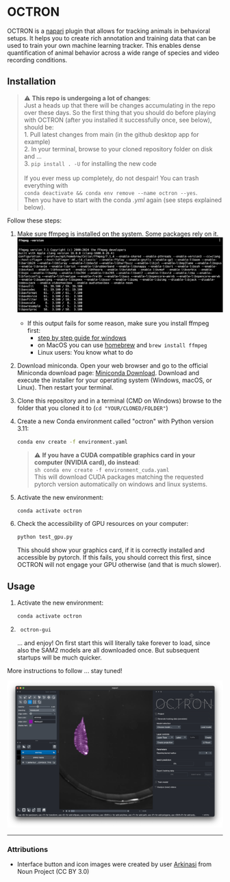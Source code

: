 # OCTRON

OCTRON is a [napari](https://www.napari.org) plugin that allows for tracking animals in behavioral setups. It helps you to create rich annotation and training data that can be used to train your own machine learning tracker.
This enables dense quantification of animal behavior across a wide range of species and video recording conditions. 

## Installation

> :warning: **This repo is undergoing a lot of changes**: <br>
    Just a heads up that there will be changes accumulating in the repo over these days. So the first thing that you should do before playing with OCTRON (after you installed it successfully once, see below), should be:<br>
    1. Pull latest changes from main (in the github desktop app for example)<br>
    2. In your terminal, browse to your cloned repository folder on disk and ...<br>
    3. `pip install . -U` for installing the new code<br><br>
    If you ever mess up completely, do not despair! You can trash everything with<br>`conda deactivate && conda env remove --name octron --yes`.<br>Then you have to start with the conda *.yml* again (see steps explained below). 


Follow these steps: 

1. Make sure ffmpeg is installed on the system. Some packages rely on it.
    ![FFmpeg Test](pics/ffmpeg_test.png)
    - If this output fails for some reason, make sure you install ffmpeg first:
        - [step by step guide for windows](ffmpeg_windows.md)
        - on MacOS you can use [homebrew](https://formulae.brew.sh/formula/ffmpeg) and `brew install ffmpeg`
        - Linux users: You know what to do

2. Download miniconda. Open your web browser and go to the official Miniconda download page: [Miniconda Download](https://docs.conda.io/en/latest/miniconda.html). Download and execute the installer for your operating system (Windows, macOS, or Linux). Then restart your terminal.

3. Clone this repository and in a terminal (CMD on Windows) browse to the folder that you cloned it to (`cd "YOUR/CLONED/FOLDER"`)

4. Create a new Conda environment called "octron" with Python version 3.11:
    ```sh
    conda env create -f environment.yaml
    ```
    > :warning: **If you have a CUDA compatible graphics card in your computer (NVIDIA card), do instead**:<br>
        ```sh
        conda env create -f environment_cuda.yaml
        ```
    <br>This will download CUDA packages matching the requested pytorch version automatically on windows and linux systems.
5. Activate the new environment:
    ```sh
    conda activate octron
    ```
6. Check the accessibility of GPU resources on your computer:
    ```sh
    python test_gpu.py
    ```
    This should show your graphics card, if it is correctly installed and accessible by pytorch. If this fails, you should correct this first, since OCTRON will not engage your GPU otherwise (and that is much slower).

## Usage
1. Activate the new environment:
    ```sh
    conda activate octron
    ```
2. ```sh
    octron-gui
    ```
    ... and enjoy! 
    On first start this will literally take forever to load, since also the SAM2 models are all downloaded once. But subsequent startups will be much quicker. 

More instructions to follow ... stay tuned! 

![Octron main GUI](pics/octron_main_gui.png)

---

### Attributions
- Interface button and icon images were created by user [Arkinasi](https://thenounproject.com/browse/collection-icon/marketing-agency-239829/) from Noun Project (CC BY 3.0)
